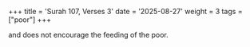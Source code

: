 +++
title = 'Surah 107, Verses 3'
date = '2025-08-27'
weight = 3
tags = ["poor"]
+++

and does not encourage the feeding of the poor.